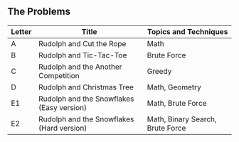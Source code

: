 ## The Problems

|  Letter | Title                     | Topics and Techniques                          |
|---------|---------------------------|-----------------------------|
|  A | Rudolph and Cut the Rope         | Math                      |
|  B | Rudolph and Tic-Tac-Toe             | Brute Force                   |
|  C | Rudolph and the Another Competition           | Greedy                   |
|  D | Rudolph and Christmas Tree           | Math, Geometry                   |
|  E1 | Rudolph and the Snowflakes (Easy version)  | Math, Brute Force                   |
|  E2 | Rudolph and the Snowflakes (Hard version)   | Math, Binary Search, Brute Force                   |
